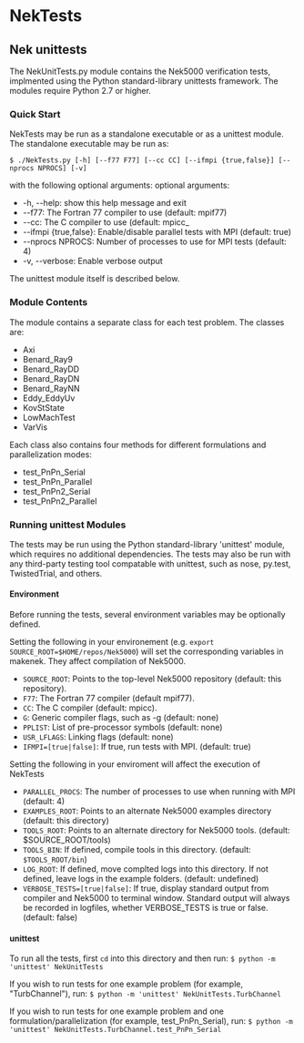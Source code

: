 NekTests
========
Nek unittests
-------------

The NekUnitTests.py module contains the Nek5000 verification tests, implmented 
using the Python standard-library unittests framework.  The modules require 
Python 2.7 or higher.  

### Quick Start

NekTests may be run as a standalone executable or as a unittest module.
The standalone executable may be run as:

`$ ./NekTests.py [-h] [--f77 F77] [--cc CC] [--ifmpi {true,false}] [--nprocs NPROCS] [-v]
`

with the following optional arguments:
optional arguments:
*  -h, --help: show this help message and exit
*  --f77:  The Fortran 77 compiler to use (default: mpif77)
*  --cc:  The C compiler to use (default: mpicc_
*  --ifmpi {true,false}:  Enable/disable parallel tests with MPI (default: true)
*  --nprocs NPROCS:  Number of processes to use for MPI tests (default: 4)
*  -v, --verbose:  Enable verbose output

The unittest module itself is described below.

### Module Contents

The module contains a separate class for each test problem.  The classes are:
* Axi
* Benard_Ray9
* Benard_RayDD
* Benard_RayDN
* Benard_RayNN
* Eddy_EddyUv
* KovStState
* LowMachTest
* VarVis

Each class also contains four methods for different formulations and
parallelization modes:
* test_PnPn_Serial
* test_PnPn_Parallel
* test_PnPn2_Serial
* test_PnPn2_Parallel

### Running unittest Modules

The tests may be run using the Python standard-library 'unittest' module, which
requires no additional dependencies.  The tests may also be run with any
third-party testing tool compatable with unittest, such as nose, py.test,
TwistedTrial, and others.  

#### Environment

Before running the tests, several environment variables may be optionally defined.

Setting the following in your environement (e.g. `export SOURCE_ROOT=$HOME/repos/Nek5000`)
will set the corresponding variables in makenek.  They affect compilation of Nek5000.
* `SOURCE_ROOT`: Points to the top-level Nek5000 repository (default: this repository).
* `F77`: The Fortran 77 compiler (default mpif77).
* `CC`: The C compiler (default: mpicc).
* `G`: Generic compiler flags, such as -g (default: none)
* `PPLIST`: List of pre-processor symbols (default: none)
* `USR_LFLAGS`: Linking flags (default: none)
* `IFMPI=[true|false]`: If true, run tests with MPI. (default: true)

Setting the following in your enviroment will affect the execution of NekTests
* `PARALLEL_PROCS`: The number of processes to use when running with MPI
  (default: 4)
* `EXAMPLES_ROOT`: Points to an alternate Nek5000 examples directory (default: this directory)
* `TOOLS_ROOT`: Points to an alternate directory for Nek5000 tools. (default: $SOURCE_ROOT/tools)
* `TOOLS_BIN`: If defined, compile tools in this directory. (default: `$TOOLS_ROOT/bin`)
* `LOG_ROOT`: If defined, move complted logs into this directory.  If not defined,
  leave logs in the example folders.  (default: undefined)
* `VERBOSE_TESTS=[true|false]`: If true, display standard output from compiler and
   Nek5000 to terminal window.  Standard output will always be recorded in
   logfiles, whether VERBOSE_TESTS is true or false.  (default: false)

#### unittest

To run all the tests, first `cd` into this directory and then run:
`$ python -m 'unittest' NekUnitTests`

If you wish to run tests for one example problem (for example, "TurbChannel"), run:
`$ python -m 'unittest' NekUnitTests.TurbChannel`

If you wish to run tests for one example problem and one
formulation/parallelization (for example, test_PnPn_Serial), run:
`$ python -m 'unittest' NekUnitTests.TurbChannel.test_PnPn_Serial`
